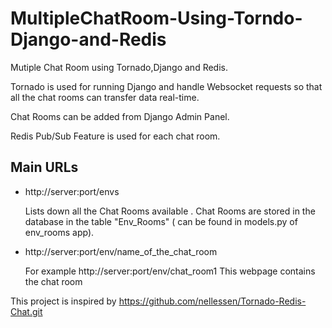 MultipleChatRoom-Using-Torndo-Django-and-Redis
==============================================

Mutiple Chat Room using Tornado,Django and Redis. 

Tornado is used for running Django and handle Websocket requests so that all the chat rooms can transfer data real-time.

Chat Rooms can be added from Django Admin Panel.

Redis Pub/Sub Feature is used for each chat room.


Main URLs
---------

*	http://server:port/envs

	Lists down all the Chat Rooms available . 
    Chat Rooms are stored in the database in the table "Env_Rooms" ( can be found in models.py of env_rooms app).
*	http://server:port/env/name_of_the_chat_room  

	For example http://server:port/env/chat_room1
	This webpage contains the chat room
	
	
This project is inspired by https://github.com/nellessen/Tornado-Redis-Chat.git



